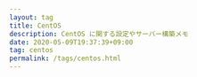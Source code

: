 ```yaml
---
layout: tag
title: CentOS
description: CentOS に関する設定やサーバー構築メモ
date: 2020-05-09T19:37:39+09:00
tag: centos
permalink: /tags/centos.html
---
```

